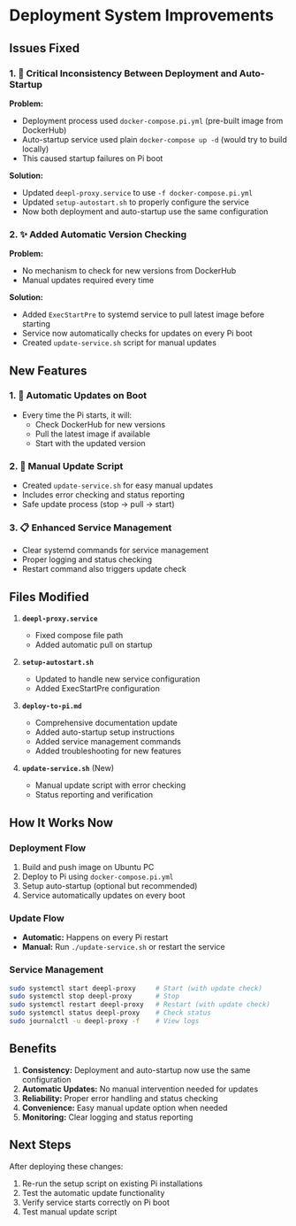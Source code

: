 # Deployment System Improvements

## Issues Fixed

### 1. 🚨 Critical Inconsistency Between Deployment and Auto-Startup

**Problem:** 
- Deployment process used `docker-compose.pi.yml` (pre-built image from DockerHub)
- Auto-startup service used plain `docker-compose up -d` (would try to build locally)
- This caused startup failures on Pi boot

**Solution:**
- Updated `deepl-proxy.service` to use `-f docker-compose.pi.yml`
- Updated `setup-autostart.sh` to properly configure the service
- Now both deployment and auto-startup use the same configuration

### 2. ✨ Added Automatic Version Checking

**Problem:** 
- No mechanism to check for new versions from DockerHub
- Manual updates required every time

**Solution:**
- Added `ExecStartPre` to systemd service to pull latest image before starting
- Service now automatically checks for updates on every Pi boot
- Created `update-service.sh` script for manual updates

## New Features

### 1. 🔄 Automatic Updates on Boot
- Every time the Pi starts, it will:
  - Check DockerHub for new versions
  - Pull the latest image if available
  - Start with the updated version

### 2. 📜 Manual Update Script
- Created `update-service.sh` for easy manual updates
- Includes error checking and status reporting
- Safe update process (stop → pull → start)

### 3. 📋 Enhanced Service Management
- Clear systemd commands for service management
- Proper logging and status checking
- Restart command also triggers update check

## Files Modified

1. **`deepl-proxy.service`**
   - Fixed compose file path
   - Added automatic pull on startup

2. **`setup-autostart.sh`**
   - Updated to handle new service configuration
   - Added ExecStartPre configuration

3. **`deploy-to-pi.md`**
   - Comprehensive documentation update
   - Added auto-startup setup instructions
   - Added service management commands
   - Added troubleshooting for new features

4. **`update-service.sh`** (New)
   - Manual update script with error checking
   - Status reporting and verification

## How It Works Now

### Deployment Flow
1. Build and push image on Ubuntu PC
2. Deploy to Pi using `docker-compose.pi.yml`
3. Setup auto-startup (optional but recommended)
4. Service automatically updates on every boot

### Update Flow
- **Automatic:** Happens on every Pi restart
- **Manual:** Run `./update-service.sh` or restart the service

### Service Management
```bash
sudo systemctl start deepl-proxy     # Start (with update check)
sudo systemctl stop deepl-proxy      # Stop
sudo systemctl restart deepl-proxy   # Restart (with update check)
sudo systemctl status deepl-proxy    # Check status
sudo journalctl -u deepl-proxy -f    # View logs
```

## Benefits

1. **Consistency:** Deployment and auto-startup now use the same configuration
2. **Automatic Updates:** No manual intervention needed for updates
3. **Reliability:** Proper error handling and status checking
4. **Convenience:** Easy manual update option when needed
5. **Monitoring:** Clear logging and status reporting

## Next Steps

After deploying these changes:
1. Re-run the setup script on existing Pi installations
2. Test the automatic update functionality
3. Verify service starts correctly on Pi boot
4. Test manual update script 